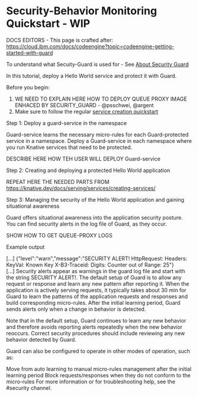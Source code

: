 # Security-Behavior Monitoring Quickstart  - WIP

DOCS EDITORS - This page is crafted after:
https://cloud.ibm.com/docs/codeengine?topic=codeengine-getting-started-with-guard 

To understand what Secuity-Guard is used for - See [About Security Guard](../about-security-guard.md)

In this tutorial, deploy a Hello World service and protect it with Guard.

Before you begin:

1. WE NEED TO EXPLAIN HERE HOW TO DEPLOY QUEUE PROXY IMAGE ENHACED BY SECURITY_GUARD - @psschwei, @argent
2. Make sure to follow the regular [service creation quickstart](../services/creating-services.md)


Step 1: Deploy a guard-service in the namespace

Guard-service learns the necessary micro-rules for each Guard-protected service in a namespace. Deploy a Guard-service in each namespace where you run Knative services that need to be protected.

DESCRIBE HERE HOW TEH USER WILL DEPLOY Guard-service

Step 2: Creating and deploying a protected Hello World application

REPEAT HERE THE NEEDED PARTS FROM https://knative.dev/docs/serving/services/creating-services/

Step 3: Managing the security of the Hello World application and gaining situational awareness

Guard offers situational awareness into the application security posture. You can find security alerts in the log file of Guard, as they occur.

SHOW HOW TO GET QUEUE-PROXY LOGS

Example output

[...]
{"level":"warn","message":"SECURITY ALERT! HttpRequest: Headers: KeyVal: Known Key X-B3-Traceid: Digits: Counter out of Range: 25"}  
[...]
Security alerts appear as warnings in the guard log file and start with the string SECURITY ALERT!. The default setup of Guard is to allow any request or response and learn any new pattern after reporting it. When the application is actively serving requests, it typically takes about 30 min for Guard to learn the patterns of the application requests and responses and build corresponding micro-rules. After the initial learning period, Guard sends alerts only when a change in behavior is detected.

Note that in the default setup, Guard continues to learn any new behavior and therefore avoids reporting alerts repeatedly when the new behavior reoccurs. Correct security procedures should include reviewing any new behavior detected by Guard.

Guard can also be configured to operate in other modes of operation, such as:

Move from auto learning to manual micro-rules management after the initial learning period
Block requests/responses when they do not conform to the micro-rules
For more information or for troubleshooting help, see the #security channel.
